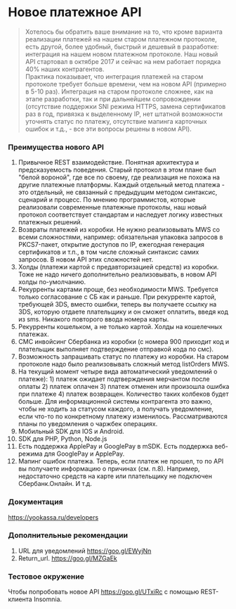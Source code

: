 Новое платежное API
===================

> Хотелось бы обратить ваше внимание на то, что кроме варианта реализации  платежей на нашем старом платежном протоколе, есть другой, более удобный, быстрый и дешевый в разработке: интеграция на нашем новом платежном протоколе. Наш новый API стартовал в октябре 2017 и сейчас на нем работает порядка 40% наших контрагентов.  
Практика показывает, что интеграция  платежей на старом протоколе требует больше времени, чем на новом API (примерно в 5-10 раз). Интеграция на старом протоколе сложнее, как на этапе разработки, так и при дальнейшем сопровождении (отсутствие поддержки SNI режима HTTPS, замена сертификатов раз в год, привязка к выделенному IP, нет штатной возможности уточнять статус по платежу, отсутствие мапинга карточных ошибок и т.д., - все эти вопросы решены в новом API).

### Преимущества нового API

1. Привычное REST взаимодействие. Понятная архитектура и предсказуемость поведения. Старый протокол в этом плане был "белой вороной", где все по своему, где реализация не похожа на другие платежные платформы. Каждый отдельный метод платежа - это отдельный, не связанный с предыдущим методом синтаксис, сценарий и процесс. По мнению программистов, которые реализовали современные платежные протоколы, наш новый протокол соответствует стандартам и наследует логику известных платежных решений.
2. Возвраты платежей из коробки. Не нужно реализовывать MWS со всеми сложностями, например: обязательная упаковка запросов в PKCS7-пакет, открытие доступов по IP, ежегодная генерация сертификатов и т.п., в том числе сложный синтаксис самих запросов. В новом API этих сложностей нет.
3. Холды (платежи картой с предавторизацией средств) из коробки. Тоже не надо ничего дополнительно реализовывать, в новом API холды по-умолчанию.
4. Рекурренты картами проще, без необходимости MWS. Требуется только согласование с СБ как и раньше. При рекурренте картой, требующей 3DS, вместо ошибки, теперь вы получаете ссылку на 3DS, которую отдаете плательщику и он сможет оплатить, введя код из sms. Никакого повторого ввода номера карты.
5. Рекурренты кошельком, а не только картой. Холды на кошелечных платежах.
6. СМС инвойсинг Сбербанка из коробки (с номера 900 приходит код и плательщик выполняет подтверждение отправкой кода по смс). 
7. Возможность запрашивать статус по платежу из коробки. На старом протоколе надо было реализовывать сложный метод listOrders MWS.
8. На текущий момент четыре вида автоматический уведомлений о платеже): 1) платеж ожидает подтверждения мерчантом после оплаты 2) платеж оплачен 3) платеж отменен или произошла ошибка при платеже 4) платеж возвращен. Количество таких колбеков будет больше. Для информационной системы контрагента это важно, чтобы не ходить за статусом каждого, а получать уведомление, если что-то по конкретному платежу изменилось. Рассматриваются планы по уведомления о чаржбек операциях.
9. Мобильный SDK для IOS и Android.
10. SDK для PHP, Python, Node.js
11. Есть поддержка ApplePay и GooglePay в mSDK. Есть поддержка веб-режима для GooglePay и ApplePay. 
12. Мапинг ошибок платежа. Теперь, если платеж не прошел, то по API вы получаете информацию о причинах (см. п.8). Например, недостаточно средств на карте или плательщику не подключен Сбербанк.Онлайн. И т.д.

### Документация

https://yookassa.ru/developers

### Дополнительные рекомендации

1. URL для уведомлений https://goo.gl/EWyjNn
2. Return_url. https://goo.gl/MZGaEk

### Тестовое окружение

Чтобы попробовать новое API https://goo.gl/UTxiRc с помощью REST-клиента Insomnia.
